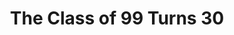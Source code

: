 ---
collection_archive: true
collection_category:
  - Award Winning
  - Exhibited Works 
  - Reportage
  - Color
  - Humor
  - Conceptual
  - Portraits
  - Color
collection_content: >-
  In 2010, my high school classmates and I turned 30. As we entered adulthood we
  had reason to be optimistic and confident. Our formative years were cocooned
  in security, a youth spent in a time of economic growth and low unemployment.


  This is what we were promised: “_You are being bequeathed the tools for
  achieving a material existence that neither my generation or any that preceded
  it could have even remotely imagined as we began our life’s work._” – Allan
  Greenspan 1999 commencement speech.


  But when I made these photographs, unemployment hovered at 9.6 percent.
  Housing foreclosures were at an all-time high and personal bankruptcy filings
  affected 1.7 million Americans. My generation is the first in 100 years
  unlikely to be financially better off than its parents. It’s in this moment of
  transition that I photographed my classmates in settings relevant to the lives
  they are building.


  The images show a community last assembled at graduation during America’s most
  prosperous moment, regrouping in 2009-2010 during the toughest economic and
  social circumstances since the Great Depression. These portraits examine what
  had been gained or lost in the interim.


  Some are recovering from job losses, drug and alcohol addiction and loss of
  family. Others are building families, achieving in their early careers and
  volunteering in their communities. They are gay and straight, veteran and
  adult entertainer, married and divorced. Like all generations, we struggle to
  define ourselves as parents, citizens, family members and spouses. We work to
  create meaningful lives; we work to understand what “meaningful” looks like.
collection_cover: https://d1sf55qlb7p6hz.cloudfront.net/co99-6.jpg
collection_cover_mobile: https://d1sf55qlb7p6hz.cloudfront.net/verticalcovers-33.jpg
collection_description: >-
  Captured while visiting my hometown for my 10-year high school reunion, this
  personal work investigates what has been gained or lost while entering
  adulthood during the great recession. Like all generations, we struggle to
  define ourselves as parents, citizens, family members and spouses. We work to
  create meaningful lives; we work to understand what “meaningful” looks like.


  Winner of the _American Photography Annual: AP 26._
collection_filter: Personal
collection_hidden: false
collection_meta: 2009 - 2010
collection_preview:
  - https://d1sf55qlb7p6hz.cloudfront.net/classof99-cover-1.jpg
  - https://d1sf55qlb7p6hz.cloudfront.net/classof99-cover-2.jpg
  - https://d1sf55qlb7p6hz.cloudfront.net/classof99-cover-3.jpg
  - https://d1sf55qlb7p6hz.cloudfront.net/classof99-cover-4.jpg
cover_image: https://d1sf55qlb7p6hz.cloudfront.net/social-6.jpg
date:  
logo: 
navigation_theme: white
px_extra: true
slug: the-class-of-99-turns-30
theme_color: "#D4725F"
theme_color_all_works: "#BC75FF"
title: The Class of 99 Turns 30
collection_awards:
  - content: |-
      **2011**  
      **_Center's Review Santa Fe 100_**  
      Top 100 International Project
    template: popup-text-element
  - content: |-
      **2010**  
      **_AP 26: American Photography Annual 26_**  
      Best Personal Work Series
    template: popup-text-element
collection_exhibition:
  - content: |-
      **2011**  
      **_Art Director's Club Young Guns 9 Exhibition_**  
      Art Director's Club Gallery. New York, NY. (Group Show)
    template: popup-text-element
  - content: |-
      **2010**  
      **_Chaos Theory 11_**  
      Legend City Gallery. Phoenix, AZ. (Group Show)
    template: popup-text-element
collection_blocks:
  - _bookshop_name: collections/media-row-start
    row_alignment: between
  - _bookshop_name: collections/media-element 
    color: "#D6EAEA"
    image:  https://d1sf55qlb7p6hz.cloudfront.net/co99-1.jpg
    margin_left: '20'
    margin_right: '0'
    margin_y: '100'
    width: '60'
  - _bookshop_name: collections/media-row
    row_alignment: between
  - _bookshop_name: collections/media-element 
    color: "#EEEBE6"
    image:  https://d1sf55qlb7p6hz.cloudfront.net/co99-2.jpg
    margin_left: '15'
    margin_y: '100'
    width: '25'
  - _bookshop_name: collections/media-element 
    color: "#3A4747"
    image:  https://d1sf55qlb7p6hz.cloudfront.net/co99-3.jpg
    margin_left: '0'
    margin_right: '10'
    margin_y: '400'
    width: '40'
  - _bookshop_name: collections/media-row
    row_alignment: between
  - _bookshop_name: collections/media-element 
    color: "#846A5A"
    image:  https://d1sf55qlb7p6hz.cloudfront.net/co99-4.jpg
    margin_left: '20'
    margin_y: '100'
    width: '45'
  - _bookshop_name: collections/media-element 
    color: "#B1C89A"
    image:  https://d1sf55qlb7p6hz.cloudfront.net/co99-5.jpg
    margin_y: '600'
    width: '30'
  - _bookshop_name: collections/media-row
    row_alignment: between
  - _bookshop_name: collections/media-element 
    color: "#D3EBE1"
    image:  https://d1sf55qlb7p6hz.cloudfront.net/co99-6.jpg
    margin_left: '25'
    margin_y: '100'
    width: '60'
  - _bookshop_name: collections/media-row
    row_alignment: between
  - _bookshop_name: collections/media-element 
    color: "#DAEDEF"
    image:  https://d1sf55qlb7p6hz.cloudfront.net/co99-7.jpg
    margin_left: '5'
    margin_right: '0'
    margin_y: '100'
    width: '50'
  - _bookshop_name: collections/media-element 
    color: "#A296B1"
    image:  https://d1sf55qlb7p6hz.cloudfront.net/co99-8.jpg
    margin_right: '5'
    margin_y: '600'
    width: '33'
  - _bookshop_name: collections/media-row
    row_alignment: between
  - _bookshop_name: collections/media-element 
    color: "#E7E8D7"
    image:  https://d1sf55qlb7p6hz.cloudfront.net/co99-9.jpg
    margin_left: '35'
    margin_right: '0'
    margin_y: '100'
    width: '40'
  - _bookshop_name: collections/media-row
    row_alignment: between
  - _bookshop_name: collections/media-element 
    color: "#C9D6ED"
    image:  https://d1sf55qlb7p6hz.cloudfront.net/co99-11.jpg
    margin_left: '5'
    margin_right: '0'
    margin_y: '100'
    width: '40'
  - _bookshop_name: collections/media-element 
    color: "#B3C4B8"
    image: https://d1sf55qlb7p6hz.cloudfront.net/co99-10.jpg
    margin_left: '0'
    margin_right: '0'
    margin_y: '400'
    width: '50'
  - _bookshop_name: collections/media-row
    row_alignment: between
  - _bookshop_name: collections/media-element 
    color: "#EEEFDA"
    image:  https://d1sf55qlb7p6hz.cloudfront.net/co99-12.jpg
    margin_left: '25'
    margin_right: '0'
    margin_y: '100'
    width: '40'
  - _bookshop_name: collections/media-row
    row_alignment: between
  - _bookshop_name: collections/media-element 
    color: "#CBC0BB"
    image:  https://d1sf55qlb7p6hz.cloudfront.net/co99-13.jpg
    margin_left: '5'
    margin_y: '100'
    width: '33'
  - _bookshop_name: collections/media-element 
    color: "#EB5F5F"
    image:  https://d1sf55qlb7p6hz.cloudfront.net/co99-14.jpg
    margin_left: '0'
    margin_right: '10'
    margin_y: '400'
    width: '45'
  - _bookshop_name: collections/media-row
    row_alignment: between
  - _bookshop_name: collections/media-element 
    color: "#F1EAE0"
    image:  https://d1sf55qlb7p6hz.cloudfront.net/co99-15.jpg
    margin_left: '15'
    margin_y: '100'
    width: '50'
  - _bookshop_name: collections/media-row
    row_alignment: between
  - _bookshop_name: collections/media-element 
    color: "#E7EBEA"
    image:  https://d1sf55qlb7p6hz.cloudfront.net/co99-16.jpg
    margin_left: '0'
    margin_right: '0'
    margin_y: '100'
    width: '55'
  - _bookshop_name: collections/media-element 
    color: "#E2DAD6"
    image:  https://d1sf55qlb7p6hz.cloudfront.net/co99-17.jpg
    margin_left: '0'
    margin_right: '10'
    margin_y: '500'
    width: '25'
  - _bookshop_name: collections/media-row
    row_alignment: between
  - _bookshop_name: collections/media-element 
    color: "#CEEBB2"
    image:  https://d1sf55qlb7p6hz.cloudfront.net/co99-18.jpg
    margin_left: '40'
    margin_right: '0'
    margin_y: '100'
    width: '33'
  - _bookshop_name: collections/media-row
    row_alignment: between
  - _bookshop_name: collections/media-element 
    color: "#ECE8B9"
    image:  https://d1sf55qlb7p6hz.cloudfront.net/co99-19.jpg
    margin_left: '20'
    margin_right: '0'
    margin_y: '100'
    width: '30'
  - _bookshop_name: collections/media-element 
    color: "#FC9485"
    image:  https://d1sf55qlb7p6hz.cloudfront.net/co99-20.jpg
    margin_left: '0'
    margin_right: '5'
    margin_y: '300'
    width: '33'
  - _bookshop_name: collections/media-row
    row_alignment: between
  - _bookshop_name: collections/media-element 
    color: "#F5E2A3"
    image:  https://d1sf55qlb7p6hz.cloudfront.net/co99-21.jpg
    margin_left: '5'
    margin_right: '0'
    margin_y: '500'
    width: '33'
  - _bookshop_name: collections/media-element 
    color: "#F5E7DD"
    image:  https://d1sf55qlb7p6hz.cloudfront.net/co99-22.jpg
    margin_left: '0'
    margin_right: '25'
    margin_y: '100'
    width: '25'
  - _bookshop_name: collections/media-row
    row_alignment: between
  - _bookshop_name: collections/media-element 
    color: "#74B5B7"
    image:  https://d1sf55qlb7p6hz.cloudfront.net/co99-23.jpg
    margin_left: '20'
    margin_right: '0'
    margin_y: '100'
    width: '60'
  - _bookshop_name: collections/media-row
    row_alignment: between
  - _bookshop_name: collections/media-element 
    color: "#DEEED6"
    image:  https://d1sf55qlb7p6hz.cloudfront.net/co99-24.jpg
    margin_left: '35'
    margin_y: '100'
    width: '40'
  - _bookshop_name: collections/media-row
    row_alignment: between
  - _bookshop_name: collections/media-element 
    color: "#ECD0CE"
    image:  https://d1sf55qlb7p6hz.cloudfront.net/co99-25.jpg
    margin_left: '10'
    margin_right: '0'
    margin_y: '100'
    width: '33'
  - _bookshop_name: collections/media-element 
    color: "#E6DED1"
    image:  https://d1sf55qlb7p6hz.cloudfront.net/co99-26.jpg
    margin_left: '0'
    margin_right: '10'
    margin_y: '400'
    width: '40'
  - _bookshop_name: collections/media-row
    row_alignment: between
  - _bookshop_name: collections/media-element 
    color: "#BEA7AA"
    image:  https://d1sf55qlb7p6hz.cloudfront.net/co99-27.jpg
    margin_left: '5'
    margin_y: '100'
    width: '55'
  - _bookshop_name: collections/media-element 
    color: "#D9E8CF"
    image:  https://d1sf55qlb7p6hz.cloudfront.net/co99-28.jpg
    margin_y: '700'
    width: '33'
  - _bookshop_name: collections/media-row
    row_alignment: between
  - _bookshop_name: collections/media-element 
    color: "#E1E1D2"
    image:  https://d1sf55qlb7p6hz.cloudfront.net/co99-29.jpg
    margin_left: '15'
    margin_y: '100'
    width: '60'
  - _bookshop_name: collections/media-row-end
collection_press:
  - content: >-
      **_LENSCRATCH_**](http://lenscratch.com/2011/06/jesse-rieser-2/)
    template: popup-text-element
---